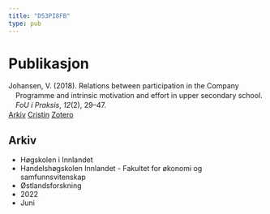 ```yaml
---
title: "D53PI8FB"
type: pub
---
```

<h1>Publikasjon</h1>
<article id="csl-bib-container-D53PI8FB" class="csl-bib-container">
  <div class="csl-bib-body" style="line-height: 1.35; padding-left: 1em; text-indent:-1em;">
  <div class="csl-entry">Johansen, V. (2018). Relations between participation in the Company Programme and intrinsic motivation and effort in upper secondary school. <i>FoU i Praksis</i>, <i>12</i>(2), 29&#x2013;47.</div>
</div>
  <div class="csl-bib-buttons">
    <a href="#taxonomy-article-D53PI8FB" class="csl-bib-button">Arkiv</a>
    <a href="https://app.cristin.no/results/show.jsf?id=2036354" alt="Cristin URL" class="csl-bib-button">Cristin</a>
    <a href="http://zotero.org/groups/5402882/items/D53PI8FB" alt="Zotero URL" class="csl-bib-button">Zotero</a>
  </div>
  <div id="csl-bib-meta-container-D53PI8FB"></div>
</article>
<div id="csl-bib-meta-D53PI8FB" class="csl-bib-meta">
  <article id="taxonomy-article-D53PI8FB" class="taxonomy-article">
    <h1>Arkiv</h1>
    <ul>
      <li>Høgskolen i Innlandet</li>
      <li>Handelshøgskolen Innlandet - Fakultet for økonomi og samfunnsvitenskap</li>
      <li>Østlandsforskning</li>
      <li>2022</li>
      <li>Juni</li>
    </ul>
  </article>
</div>
